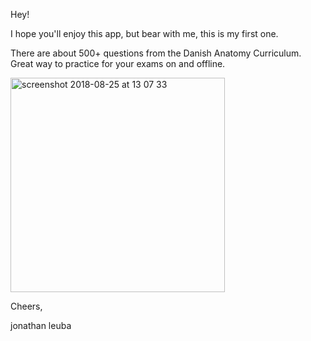Hey!


I hope you'll enjoy this app, but bear with me, this is my first one. 

There are about 500+ questions from the Danish Anatomy Curriculum.
Great way to practice for your exams on and offline. 

<img width="343" alt="screenshot 2018-08-25 at 13 07 33" src="https://user-images.githubusercontent.com/38752588/44617766-3f30df00-a869-11e8-817d-5daed6f0545b.png">

Cheers, 

jonathan leuba


